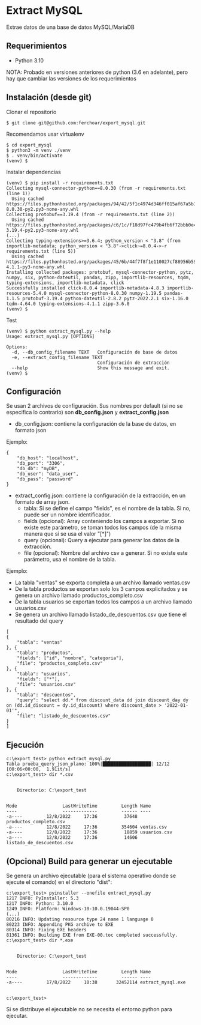 
# Extract MySQL
Extrae datos de una base de datos MySQL/MariaDB

## Requerimientos
* Python 3.10

NOTA: Probado en versiones anteriores de python (3.6 en adelante), pero hay que cambiar las versiones de los requerimientos

## Instalación (desde git)
Clonar el repositorio
```
$ git clone git@github.com:ferchoar/export_mysql.git
```

Recomendamos usar virtualenv
```
$ cd export_mysql
$ python3 -m venv ./venv
$ . venv/bin/activate
(venv) $
```
Instalar dependencias
```
(venv) $ pip install -r requirements.txt
Collecting mysql-connector-python==8.0.30 (from -r requirements.txt (line 1))
  Using cached https://files.pythonhosted.org/packages/94/42/5f1c4974d346ff015af67a5b1b1818487caaee60659aefd7263af3e2e52a/mysql_connector_python-8.0.30-py2.py3-none-any.whl
Collecting protobuf==3.19.4 (from -r requirements.txt (line 2))
  Using cached https://files.pythonhosted.org/packages/c6/1c/f18d97fc479b4fb6f72bbb0e41188575362e3bbd31014cf294ef0fdec8bf/protobuf-3.19.4-py2.py3-none-any.whl
(...)
Collecting typing-extensions>=3.6.4; python_version < "3.8" (from importlib-metadata; python_version < "3.8"->click~=8.0.4->-r requirements.txt (line 5))
  Using cached https://files.pythonhosted.org/packages/45/6b/44f7f8f1e110027cf88956b59f2fad776cca7e1704396d043f89effd3a0e/typing_extensions-4.1.1-py3-none-any.whl
Installing collected packages: protobuf, mysql-connector-python, pytz, numpy, six, python-dateutil, pandas, zipp, importlib-resources, tqdm, typing-extensions, importlib-metadata, click
Successfully installed click-8.0.4 importlib-metadata-4.8.3 importlib-resources-5.4.0 mysql-connector-python-8.0.30 numpy-1.19.5 pandas-1.1.5 protobuf-3.19.4 python-dateutil-2.8.2 pytz-2022.2.1 six-1.16.0 tqdm-4.64.0 typing-extensions-4.1.1 zipp-3.6.0
(venv) $ 
```
Test
```
(venv) $ python extract_mysql.py --help
Usage: extract_mysql.py [OPTIONS]

Options:
  -d, --db_config_filename TEXT   Configuración de base de datos
  -e, --extract_config_filename TEXT
                                  Configuración de extracción
  --help                          Show this message and exit.
(venv) $

```

## Configuración
Se usan 2 archivos de configuración. Sus nombres por default (si no se especifica lo contrario) 
son **db_config.json** y **extract_config.json**
* db_config.json: contiene la configuración de la base de datos, en formato json

Ejemplo:
```
{
    "db_host": "localhost",
    "db_port": "3306",
    "db_db": "myDB",
    "db_user": "data_user",
    "db_pass": "password"
}
```
* extract_config.json: contiene la configuración de la extracción, en un formato de array json.
  * tabla: Si se define el campo "fields", es el nombre de la tabla. Si no, puede ser un nombre identificador.
  * fields (opcional): Array conteniendo los campos a exportar. Si no existe este parámetro, se toman todos los campos (de la misma manera que si se usa el valor "[*]") 
  * query (opcional): Query a ejecutar para generar los datos de la extracción. 
  * file (opcional): Nombre del archivo csv a generar. Si no existe este parámetro, usa el nombre de la tabla.


Ejemplo:
* La tabla "ventas" se exporta completa a un archivo llamado ventas.csv
* De la tabla productos se exportan solo los 3 campos explicitados y se genera un archivo llamado productos_completo.csv
* De la tabla usuarios se exportan todos los campos a un archivo llamado usuarios.csv
* Se genera un archivo llamado listado_de_descuentos.csv que tiene el resultado del query
```
[
{
    "tabla": "ventas"
}, {
    "tabla": "productos",
    "fields": ["id", "nombre", "categoria"],
    "file": "productos_completo.csv"
}, {
    "tabla": "usuarios",
    "fields": ["*"],
    "file": "usuarios.csv"
}, {
    "tabla": "descuentos",
    "query": "select dd.* from discount_data dd join discount_day dy on (dd.id_discount = dy.id_discount) where discount_date > '2022-01-01'",
    "file": "listado_de_descuentos.csv"
}
]
```

## Ejecución
```
c:\export_test> python extract_mysql.py     
Tabla prueba_query_json_plano: 100%|██████████████████| 12/12 [00:06<00:00,  1.91it/s]
c:\export_test> dir *.csv


    Directorio: C:\export_test


Mode                 LastWriteTime         Length Name
----                 -------------         ------ ----
-a----         12/8/2022     17:36          37648 productos_completo.csv
-a----         12/8/2022     17:36         354604 ventas.csv
-a----         12/8/2022     17:36          18859 usuarios.csv
-a----         12/8/2022     17:36          14606 listado_de_descuentos.csv
```


##  (Opcional) Build para generar un ejecutable
Se genera un archivo ejecutable (para el sistema operativo donde se ejecute el comando) en el directorio "dist":
```
c:\export_test> pyinstaller --onefile extract_mysql.py
1217 INFO: PyInstaller: 5.3
1217 INFO: Python: 3.10.0
1249 INFO: Platform: Windows-10-10.0.19044-SP0
(...)
80216 INFO: Updating resource type 24 name 1 language 0
80223 INFO: Appending PKG archive to EXE
80314 INFO: Fixing EXE headers
81361 INFO: Building EXE from EXE-00.toc completed successfully.
c:\export_test> dir *.exe


    Directorio: C:\export_test


Mode                 LastWriteTime         Length Name
----                 -------------         ------ ----
-a----         17/8/2022     10:38       32452114 extract_mysql.exe


c:\export_test> 
```
Si se distribuye el ejecutable no se necesita el entorno python para ejecutar.
